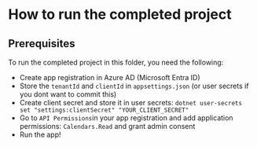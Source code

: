 # How to run the completed project

## Prerequisites

To run the completed project in this folder, you need the following:

- Create app registration in Azure AD (Microsoft Entra ID)
- Store the `tenantId` and `clientId` in `appsettings.json` (or user secrets if you dont want to commit this)
- Create client secret and store it in user secrets: `dotnet user-secrets set "settings:clientSecret" "YOUR_CLIENT_SECRET"`
- Go to `API Permissions`in your app registration and add application permissions: `Calendars.Read` and grant admin consent
- Run the app!